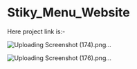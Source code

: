 # Stiky_Menu_Website

Here project link is:-

![Uploading Screenshot (174).png…]()


![Uploading Screenshot (176).png…]()
